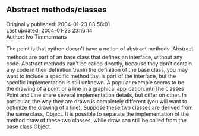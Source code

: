 ## Abstract methods/classes  
Originally published: 2004-01-23 03:56:01  
Last updated: 2004-01-23 23:16:14  
Author: Ivo Timmermans  
  
The point is that python doesn't have a notion of abstract methods. Abstract methods are part of an base class that defines an interface, without any code. Abstract methods can't be called directly, because they don't contain any code in their definition.\n\nIn the definition of the base class, you may want to include a specific method that is part of the interface, but the specific implementation is still unknown. A popular example seems to be the drawing of a point or a line in a graphical application.\n\nThe classes Point and Line share several implementation details, but differ on other. In particular, the way they are drawn is completely different (you will want to optimize the drawing of a line). Suppose these two classes are derived from the same class, Object. It is possible to separate the implementation of the method draw of these two classes, while draw can still be called from the base class Object.